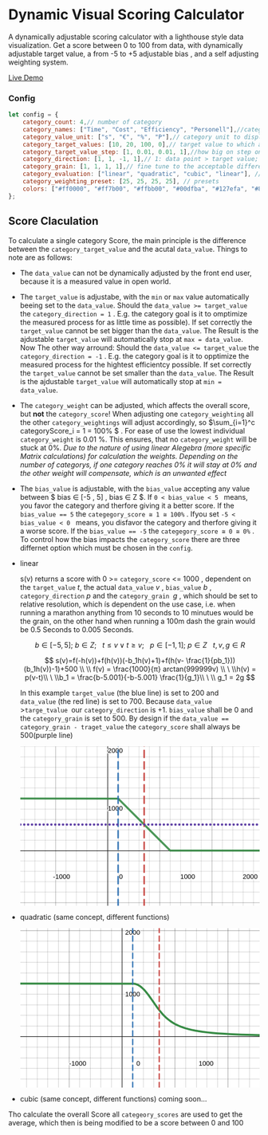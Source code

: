 # Dynamic Visual Scoring Calculator

A dynamically adjustable scoring calculator with a lighthouse style data visualization. Get a score between 0 to 100 from data, with dynamically adjustable target value, a from -5 to +5 adjustable bias , and a self adjusting weighting system.

[Live Demo](https://memorabilien.github.io/dynamic-visual-scoring-calculator/src/)

### Config

```js
let config = {
	category_count: 4,// number of category
	category_names: ["Time", "Cost", "Efficiency", "Personell"],//category title to display
	category_value_unit: ["s", "€", "%", "P"],// category unit to display
	category_target_values: [10, 20, 100, 0],// target value to which a data Point in the data set should converge
	category_target_value_step: [1, 0.01, 0.01, 1],//how big on step on the slider should be
	category_direction: [1, 1, -1, 1],// 1: data point > target value; -1: data point < target value 
	category_grain: [1, 1, 1, 1],// fine tune to the acceptable difference between data point and target value
	category_evaluation: ["linear", "quadratic", "cubic", "linear"], // how should the score of a category be calculated
	category_weighting_preset: [25, 25, 25, 25], // presets
	colors: ["#ff0000", "#ff7b00", "#ffbb00", "#00dfba", "#127efa", "#8921ff", "#d500e9"], // define the circle colors
};
```

## Score Claculation

To calculate a single category Score, the main principle is the difference between the `category_target_value` and the acutal `data_value`. Things to note are as follows:

* The `data_value` can not be dynamically adjusted by the front end user, because it is a measured value in open world.
* The `target_value` is adjustabe, with the `min` or `max` value  automatically beeing set to the `data_value`.
  Should the `data_value >= target_value` the `category_direction = 1` . E.g. the category goal is it to omptimize the measured process for as little time as possible). If set correctly the `target_value` cannot be set bigger than the `data_value`. The Result is the ajdustable `target_value` will automatically stop at `max = data_value`.
  Now The other way arround: Should the `data_value <= target_value` the `category_direction = -1` . E.g. the category goal is it to opptimize the measured process for the hightest efficientcy possible. If set correctly the `target_value` cannot be set smaller than the `data_value`. The Result is the ajdustable `target_value` will automatically stop at `min = data_value`.
* The `category_weight` can be adjusted, which affects the overall score, but **not** the ``category_score``! When adjusting one `category_weighting` all the other `category_weightings` will adjust accordingly, so   $\sum_{i=1}^c categoryScore_i = 1 = 100\%  $ . For ease of use the lowest individual `category_weight` is 0.01 %. This ensures, that no `category_weight` will be stuck at 0%. *Due to the nature of using linear Alegebra (more specific Matrix calculations) for calculation the weights.  Depending on the number of categorys, if one category reaches 0% it will stay at 0% and the other weight will compensate, which is an unwanted effect*
* The `bias_value` is adjustable, with the `bias_value` accepting any value between $ bias ∈ [-5 , 5] ,  bias ∈ Z $. If `0 < bias_value < 5 ` means, you favor the category and therfore giving it a better score. If the  `bias_value == 5` the `categegory_score ≅ 1 ≅ 100%` .
  Ifyou set  `-5 < bias_value < 0 ` means, you disfavor the category and therfore giving it a worse score. If the `bias_value == -5` the `categegory_score ≅ 0 ≅ 0%` . To control how the bias impacts the `category_score` there are three differnet option which must be chosen in the `config`.
* linear

  s(v) returns a score with  0 >= `category_score` <= 1000 , dependent on the `target_value` $t$, the actual `data_value` $v$ , `bias_value` $b$ , `category_direction` $p$ and the `category_grain `$g$ , which should be set to relative resolution, which ís dependent on the use case, i.e. when running a marathon anything from 10 seconds to 10 minutues would be the grain, on the other hand when running  a 100m dash the grain would be 0.5 Seconds to 0.005 Seconds.

  $$
  b \in [-5,5];\ b \in Z;\ \ \ t \le v \vee t \ge v; \ \ \ p \in [-1,1]; \ p \in Z\ \ \ t,v,g \in R
  $$

  $$
  s(v)=f(-h(v))+f(h(v))(-b_1h(v)+1)+f(h(v- \frac{1}{pb_1}))(b_1h(v))-1)+500 \\  \\  f(v) = \frac{1000}{π} arctan(999999v) \\ \ \\h(v) = p(v-t)\\ \ \\b_1 = \frac{b-5.001}{-b-5.001} \frac{1}{g_1}\\ \ \\ g_1 = 2g
  $$

  In this example `target_value` (the blue line) is set to 200 and ` data_value` (the red line) is set to 700. Because  `data_value `>`targe_tvalue `our `category_direction` is +1.
  `bias_value` shall be 0 and the `category_grain` is set to 500. By design if the `data_value == category_grain - traget_value` the `category_score` shall always be 500(purple line)

  <div style="width: 100%; display:flex; justify-content:center"><svg xmlns="http://www.w3.org/2000/svg" width="1000" height="666.667" viewBox="0 0 1000 666.667"><path fill="#fff" class="dcg-svg-background" d="M0 0h1000v666.666H0V0z"/><g transform="scale(2)"/><g fill="none" stroke="#000" paint-order="fill stroke markers" stroke-miterlimit="10" stroke-width="1.666"><path class="dcg-svg-minor-gridline" d="M17.5 0v666.666M60.834 0v666.666M104.166 0v666.666M147.5 0v666.666M190.834 0v666.666M234.166 0v666.666M277.5 0v666.666M320.834 0v666.666M409.166 0v666.666M452.5 0v666.666M495.834 0v666.666M539.166 0v666.666M582.5 0v666.666M625.834 0v666.666M669.166 0v666.666M712.5 0v666.666M755.834 0v666.666M800.834 0v666.666M844.166 0v666.666M887.5 0v666.666M930.834 0v666.666M974.166 0v666.666M0 654.166h1000m-1000-45h1000M0 565.834h1000M0 522.5h1000M0 479.166h1000M0 392.5h1000M0 349.166h1000M0 305.834h1000M0 262.5h1000M0 217.5h1000M0 174.166h1000M0 130.834h1000M0 87.5h1000M0 44.166h1000" stroke-opacity=".2"/><path class="dcg-svg-major-gridline" d="M147.5 0v666.666M582.5 0v666.666M800.834 0v666.666M0 653.334h1000m-1000-435h1000M0 0h1000" stroke-opacity=".25"/></g><path fill="none" stroke="#000" class="dcg-svg-axis-line" paint-order="fill stroke markers" d="M365 0v666.666m-365-230h1000" stroke-opacity=".9" stroke-miterlimit="10" stroke-width="2.5"/><g font-family="Arial" font-size="14" text-anchor="middle"><g class="dcg-svg-axis-value"><text fill="none" stroke="#fff" text-decoration="normal" x="210.044" y="277.322" stroke-miterlimit="2" stroke-width="3" transform="scale(2)">0</text><text text-decoration="normal" x="210.044" y="277.322" transform="scale(2)">0</text></g><g class="dcg-svg-axis-value"><text fill="none" stroke="#fff" text-decoration="normal" x="86.071" y="277.322" stroke-miterlimit="2" stroke-width="3" transform="scale(2)">-1000</text><text text-decoration="normal" x="86.071" y="277.322" transform="scale(2)">-1000</text></g><g class="dcg-svg-axis-value"><text fill="none" stroke="#fff" text-decoration="normal" x="349.473" y="277.322" stroke-miterlimit="2" stroke-width="3" transform="scale(2)">1000</text><text text-decoration="normal" x="349.473" y="277.322" transform="scale(2)">1000</text></g><g class="dcg-svg-axis-value"><text fill="none" stroke="#fff" text-decoration="normal" x="480.008" y="277.322" stroke-miterlimit="2" stroke-width="3" transform="scale(2)">2000</text><text text-decoration="normal" x="480.008" y="277.322" transform="scale(2)">2000</text></g><g class="dcg-svg-axis-value dcg-svg-offcenter-axis-value"><text fill="none" stroke="#fff" text-decoration="normal" x="196.034" y="393.808" stroke-miterlimit="2" stroke-width="3" transform="scale(2)">-1000</text><text text-decoration="normal" x="196.034" y="393.808" transform="scale(2)">-1000</text></g><g class="dcg-svg-axis-value"><text fill="none" stroke="#fff" text-decoration="normal" x="198.365" y="134.786" stroke-miterlimit="2" stroke-width="3" transform="scale(2)">1000</text><text text-decoration="normal" x="198.365" y="134.786" transform="scale(2)">1000</text></g><g class="dcg-svg-axis-value dcg-svg-offcenter-axis-value"><text fill="none" stroke="#fff" text-decoration="normal" x="198.365" y="13.808" stroke-miterlimit="2" stroke-width="3" transform="scale(2)">2000</text><text text-decoration="normal" x="198.365" y="13.808" transform="scale(2)">2000</text></g></g><path fill="none" stroke="#388c46" class="dcg-svg-curve" paint-order="fill stroke markers" d="M-4.882 218.298h0l413.422.13 217.68 217.428h378.662" stroke-linecap="round" stroke-linejoin="round" stroke-miterlimit="10" stroke-width="8.334" stroke-opacity=".9"/><path fill="none" stroke="#2d70b3" class="dcg-svg-curve" paint-order="fill stroke markers" d="M408.408 670.138v-29.332m0-18.668v-29.332m0-18.668v-29.332m0-18.668v-29.332m0-18.668v-29.332m0-18.668v-29.332m0-18.668v-29.332m0-18.668v-29.332m0-18.668v-29.332m0-18.668v-29.332m0-18.668v-29.332m0-18.668v-29.332m0-18.668V64.806m0-18.668V16.806m0-18.668v-1.61" stroke-linecap="round" stroke-linejoin="round" stroke-miterlimit="10" stroke-width="6.666" stroke-opacity=".9"/><path fill="none" stroke="#c74440" class="dcg-svg-curve" paint-order="fill stroke markers" d="M517.188 670.138v-29.332m0-18.668v-29.332m0-18.668v-29.332m0-18.668v-29.332m0-18.668v-29.332m0-18.668v-29.332m0-18.668v-29.332m0-18.668v-29.332m0-18.668v-29.332m0-18.668v-29.332m0-18.668v-29.332m0-18.668v-29.332m0-18.668V64.806m0-18.668V16.806m0-18.668v-1.61" stroke-linecap="round" stroke-linejoin="round" stroke-miterlimit="10" stroke-width="6.666" stroke-opacity=".9"/><path fill="none" stroke="#6042a6" class="dcg-svg-curve" paint-order="fill stroke markers" d="M0 327.076h.2m16 0h.2m16 0h.2m16 0h.2m16 0h.2m16 0h.2m16 0h.2m16 0h.2m16 0h.2m16 0h.2m16 0h.2m16 0h.2m16 0h.2m16 0h.2m16 0h.2m16 0h.2m16 0h.2m16 0h.2m16 0h.2m16 0h.2m16 0h.2m16 0h.2m16 0h.2m16 0h.2m16 0h.2m16 0h.2m16 0h.2m16 0h.2m16 0h.2m16 0h.2m16 0h.2m16 0h.2m16 0h.2m16 0h.2m16 0h.2m16 0h.2m16 0h.2m16 0h.2m16 0h.2m16 0h.2m16 0h.2m16 0h.2m16 0h.2m16 0h.2m16 0h.2m16 0h.2m16 0h.2m16 0h.2m16 0h.2m16 0h.2m16 0h.2m16 0h.2m16 0h.2m16 0h.2m16 0h.2m16 0h.2m16 0h.2m16 0h.2m16 0h.2m16 0h.2m16 0h.2m16 0h.2" stroke-linecap="round" stroke-linejoin="round" stroke-miterlimit="10" stroke-width="10"/><g transform="scale(2)"/></svg></div>
* quadratic (same concept, different functions)

  <div style="width: 100%; display:flex; justify-content:center"><svg xmlns="http://www.w3.org/2000/svg" width="1000" height="666.667" viewBox="0 0 1000 666.667"><path fill="#fff" class="dcg-svg-background" d="M0 0h1000v666.667H0z"/><g transform="scale(2)"/><g fill="none" stroke="#000" paint-order="fill stroke markers" stroke-miterlimit="10" stroke-width="2"><path class="dcg-svg-minor-gridline" d="M25.833 0v666.667M70.833 0v666.667M114.167 0v666.667M159.167 0v666.667M204.167 0v666.667M247.5 0v666.667M292.5 0v666.667M335.833 0v666.667M380.833 0v666.667M469.167 0v666.667M514.167 0v666.667M557.5 0v666.667M602.5 0v666.667M645.833 0v666.667M690.833 0v666.667M735.833 0v666.667M779.167 0v666.667M824.167 0v666.667M867.5 0v666.667M912.5 0v666.667M957.5 0v666.667M0 630.833h1000m-1000-45h1000M0 542.5h1000M0 497.5h1000M0 409.167h1000m-1000-45h1000M0 320.833h1000m-1000-45h1000M0 232.5h1000M0 187.5h1000M0 142.5h1000M0 99.167h1000m-1000-45h1000M0 10.833h1000" stroke-opacity=".2"/><path class="dcg-svg-major-gridline" d="M204.167 0v666.667M645.833 0v666.667M867.5 0v666.667M0 231.667h1000M0 10h1000" stroke-opacity=".25"/></g><path fill="none" stroke="#000" class="dcg-svg-axis-line" paint-order="fill stroke markers" d="M425 0v666.667M0 453.333h1000" stroke-opacity=".9" stroke-miterlimit="10" stroke-width="2.5"/><g font-family="Arial" font-size="14" text-anchor="middle"><g class="dcg-svg-axis-value"><text fill="none" stroke="#fff" text-decoration="normal" x="246.168" y="287.833" stroke-miterlimit="2" stroke-width="3" transform="scale(2)">0</text><text text-decoration="normal" x="246.168" y="287.833" transform="scale(2)">0</text></g><g class="dcg-svg-axis-value"><text fill="none" stroke="#fff" text-decoration="normal" x="119.797" y="287.833" stroke-miterlimit="2" stroke-width="3" transform="scale(2)">-1000</text><text text-decoration="normal" x="119.797" y="287.833" transform="scale(2)">-1000</text></g><g class="dcg-svg-axis-value"><text fill="none" stroke="#fff" text-decoration="normal" x="387.995" y="287.833" stroke-miterlimit="2" stroke-width="3" transform="scale(2)">1000</text><text text-decoration="normal" x="387.995" y="287.833" transform="scale(2)">1000</text></g><g class="dcg-svg-axis-value"><text fill="none" stroke="#fff" text-decoration="normal" x="520.928" y="287.833" stroke-miterlimit="2" stroke-width="3" transform="scale(2)">2000</text><text text-decoration="normal" x="520.928" y="287.833" transform="scale(2)">2000</text></g><g class="dcg-svg-axis-value"><text fill="none" stroke="#fff" text-decoration="normal" x="234.489" y="142.899" stroke-miterlimit="2" stroke-width="3" transform="scale(2)">1000</text><text text-decoration="normal" x="234.489" y="142.899" transform="scale(2)">1000</text></g><g class="dcg-svg-axis-value dcg-svg-offcenter-axis-value"><text fill="none" stroke="#fff" text-decoration="normal" x="234.489" y="13.808" stroke-miterlimit="2" stroke-width="3" transform="scale(2)">2000</text><text text-decoration="normal" x="234.489" y="13.808" transform="scale(2)">2000</text></g></g><path fill="none" stroke="#388c46" class="dcg-svg-curve" paint-order="fill stroke markers" d="M-4.883 231.818h0l478.505.203 4.438.657 4.437 1.108 4.683 1.66 4.683 2.162 4.933 2.817 5.175 3.548 5.67 4.565 6.163 5.738 6.657 7.055 7.642 9.083 8.628 11.3 11.34 15.972 25.393 36.097 9.86 12.747 9.122 10.76 8.875 9.445 8.383 8 8.133 6.955 8.137 6.215 8.382 5.703 8.382 5.067 8.628 4.633 9.122 4.33 9.613 4.022 10.108 3.708 10.847 3.478 11.587 3.233 12.573 3.032 13.805 2.858 15.283 2.697 16.765 2.5 18.735 2.338 21.202 2.193 24.16 2.042 27.857 1.9 32.295 1.745 37.965 1.597 45.36 1.453 36.24.907" stroke-linecap="round" stroke-linejoin="round" stroke-miterlimit="10" stroke-width="8.333"/><path fill="none" stroke="#2d70b3" class="dcg-svg-curve" paint-order="fill stroke markers" d="M469.413 666.667v-22m0-14v-22m0-14v-22m0-14v-22m0-14v-22m0-14v-22m0-14v-22m0-14v-22m0-14v-22m0-14v-22m0-14v-22m0-14v-22m0-14v-22m0-14v-22m0-14v-22m0-14v-22m0-14v-22m0-14v-22m0-14V0" stroke-linecap="round" stroke-linejoin="round" stroke-miterlimit="10" stroke-width="5"/><path fill="none" stroke="#c74440" class="dcg-svg-curve" paint-order="fill stroke markers" d="M580.192 666.667v-22m0-14v-22m0-14v-22m0-14v-22m0-14v-22m0-14v-22m0-14v-22m0-14v-22m0-14v-22m0-14v-22m0-14v-22m0-14v-22m0-14v-22m0-14v-22m0-14v-22m0-14v-22m0-14v-22m0-14v-22m0-14V0" stroke-linecap="round" stroke-linejoin="round" stroke-miterlimit="10" stroke-width="5"/><g transform="scale(2)"/></svg></div>
* cubic (same concept, different functions)
  coming soon...


Tho calculate the overall Score all `categeory_scores` are used to get the average, which then is being modified to be a score between 0 and 100
